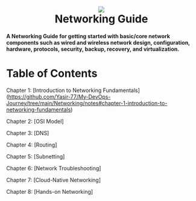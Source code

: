 <h1 align="center">
 <img src="https://user-images.githubusercontent.com/45159366/82833053-d1687b80-9e71-11ea-8c6d-074100f2f54b.png">
  <br />
 Networking Guide
</h1>

#### A Networking Guide for getting started with basic/core network components such as wired and wireless network design, configuration, hardware, protocols, security, backup, recovery, and virtualization.

# Table of Contents

Chapter 1: [Introduction to Networking Fundamentals] (https://github.com/Yasir-77/My-DevOps-Journey/tree/main/Networking/notes#chapter-1-introduction-to-networking-fundamentals)

Chapter 2: [OSI Model]

Chapter 3: [DNS]

Chapter 4: [Routing]

Chapter 5: [Subnetting]

Chapter 6: [Network Troubleshooting]

Chapter 7: [Cloud-Native Networking]

Chapter 8: [Hands-on Networking] 

